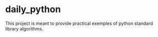 # daily_python
This project is meant to provide practical exemples of python standard library algorithms.
